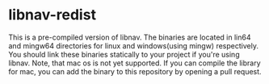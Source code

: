 # libnav-redist
This is a pre-compiled version of libnav. The binaries are located in lin64 and mingw64 directories for linux and windows(using mingw) respectively. You should link these binaries statically to your project if you're using libnav. Note, that mac os is not yet supported. If you can compile the library for mac, you can add the binary to this repository by opening a pull request.
